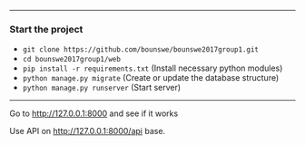 ***

### Start the project
* `git clone https://github.com/bounswe/bounswe2017group1.git`
* `cd bounswe2017group1/web`
* `pip install -r requirements.txt` (Install necessary python modules)
* `python manage.py migrate` (Create or update the database structure)
* `python manage.py runserver` (Start server)

***

Go to http://127.0.0.1:8000 and see if it works

Use API on http://127.0.0.1:8000/api base.